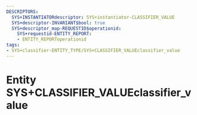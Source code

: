 ```yaml
---
DESCRIPTORS:
  SYS+INSTANTIATORdescriptor: SYS+instantiator-CLASSIFIER_VALUE
  SYS+descriptor-INVARIANT$bool: true
  SYS+descriptor_map-REQUESTID$operationid:
    SYS+requestid-ENTITY_REPORT:
    - ENTITY_REPORToperationid
tags:
- SYS+classifier-ENTITY_TYPE/SYS+CLASSIFIER_VALUEclassifier_value
---
```

# Entity SYS+CLASSIFIER_VALUEclassifier_value

